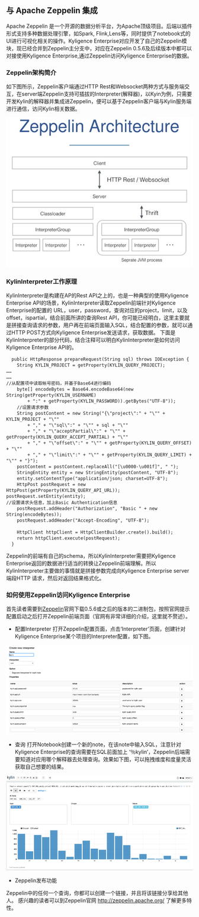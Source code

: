 ## 与 Apache Zeppelin 集成

Apache Zeppelin 是一个开源的数据分析平台，为Apache顶级项目。后端以插件形式支持多种数据处理引擎，如Spark, Flink,Lens等，同时提供了notebook式的UI进行可视化相关的操作。Kyligence Enterprise对应开发了自己的Zeppelin模块，现已经合并到Zeppelin主分支中，对应在Zeppelin 0.5.6及后续版本中都可以对接使用Kyligence Enterprise,通过Zeppelin访问Kyligence Enterprise的数据。

### Zeppelin架构简介
如下图所示，Zeppelin客户端通过HTTP Rest和Websocket两种方式与服务端交互，在server端Zeppelin支持可插拔的Interpreter(解释器)，以Kyin为例，只需要开发Kylin的解释器并集成进Zeppelin，便可以基于Zeppelin客户端与Kylin服务端进行通信，访问Kylin相关数据。

![](../images/zeppelin/zeppelin_arc.png)

### KylinInterpreter工作原理
KylinInterpreter是构建在AP的Rest API之上的，也是一种典型的使用Kyligence Enterprise API的场景，KylinInterpreter读取Zeppelin前端针对Kyligence Enterprise的配置的 URL，user，password，查询对应的project，limit，以及offset，ispartial，结合前面所讲的查询Rest API，你可能已经明白，这里主要就是拼接查询请求的参数，用户再在前端页面输入SQL，结合配置的参数，就可以通过HTTP POST方式向Kyligence Enterprise发送请求，获取数据。
下面是KylinInterpreter的部分代码，结合注释可以明白KylinInterpreter是如何访问Kyligence Enterprise API的。

```
  public HttpResponse prepareRequest(String sql) throws IOException {
    String KYLIN_PROJECT = getProperty(KYLIN_QUERY_PROJECT);
……
……
//从配置项中读取帐号密码，并基于Base64进行编码
    byte[] encodeBytes = Base64.encodeBase64(new String(getProperty(KYLIN_USERNAME)
        + ":" + getProperty(KYLIN_PASSWORD)).getBytes("UTF-8"));
    //设置请求参数
    String postContent = new String("{\"project\":" + "\"" + KYLIN_PROJECT + "\""
        + "," + "\"sql\":" + "\"" + sql + "\""
        + "," + "\"acceptPartial\":" + "\"" + getProperty(KYLIN_QUERY_ACCEPT_PARTIAL) + "\""
        + "," + "\"offset\":" + "\"" + getProperty(KYLIN_QUERY_OFFSET) + "\""
        + "," + "\"limit\":" + "\"" + getProperty(KYLIN_QUERY_LIMIT) + "\"" + "}");
    postContent = postContent.replaceAll("[\u0000-\u001f]", " ");
    StringEntity entity = new StringEntity(postContent, "UTF-8");
    entity.setContentType("application/json; charset=UTF-8");
    HttpPost postRequest = new HttpPost(getProperty(KYLIN_QUERY_API_URL));
postRequest.setEntity(entity);
//设置请求头信息，加上Basic Authentication信息
    postRequest.addHeader("Authorization", "Basic " + new String(encodeBytes));
    postRequest.addHeader("Accept-Encoding", "UTF-8");

    HttpClient httpClient = HttpClientBuilder.create().build();
    return httpClient.execute(postRequest);
  }
```

Zeppelin的前端有自己的schema，所以KylinInterpreter需要把Kyligence Enterprise返回的数据进行适当的转换让Zeppelin前端理解。所以KylinInterpreter主要做的事情就是拼接参数完成向Kyligence Enterprise server端段HTTP 请求，然后对返回结果格式化。

### 如何使用Zeppelin访问Kyligence Enterprise

首先读者需要到[Zeppelin](http://zeppelin.apache.org/)官网下载0.5.6或之后的版本的二进制包，按照官网提示配置启动之后打开Zeppelin前端页面（官网有非常详细的介绍，这里就不赘述）。
* 配置Interpreter
打开Zeppelin配置页面，点击‘Interpreter’页面，创建针对Kyligence Enterprise某个项目的Interpreter配置，如下图。

![](../images/zeppelin/zeppelin_config.png)

* 查询
打开Notebook创建一个新的note，在该note中输入SQL，注意针对Kyligence Enterprise的查询需要在SQL前面加上 ‘％kylin’，Zeppelin后端需要知道对应用哪个解释器去处理查询。效果如下图，可以拖拽维度和度量灵活获取自己想要的结果。

![](../images/zeppelin/zeppelin_query.png)

* Zeppelin发布功能

Zeppelin中的任何一个查询，你都可以创建一个链接，并且将该链接分享给其他人。
感兴趣的读者可以到Zeppelin官网 http://zeppelin.apache.org/ 了解更多特性。


